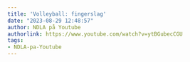 ```yaml
---
title: 'Volleyball: fingerslag'
date: "2023-08-29 12:48:57"
author: NDLA på Youtube
authorlink: https://www.youtube.com/watch?v=ytBGubecCGU
tags:
- NDLA-pa-Youtube
---
```


